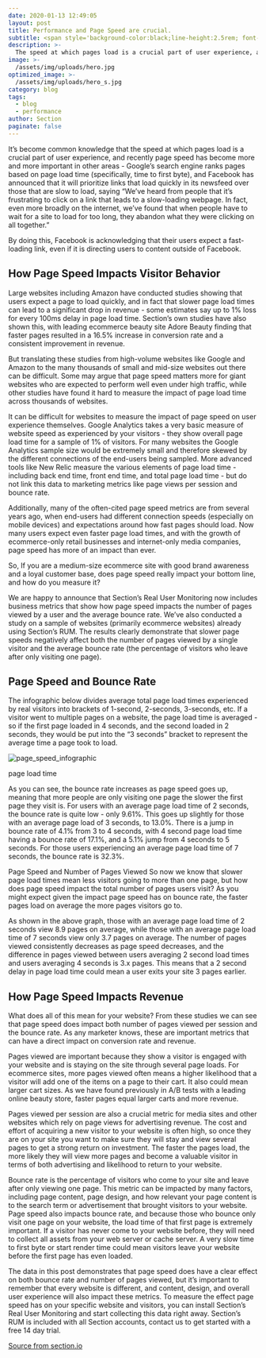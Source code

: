 ```yaml
---
date: 2020-01-13 12:49:05
layout: post
title: Performance and Page Speed are crucial.
subtitle: <span style='background-color:black;line-height:2.5rem; font-size:1.2rem'>For those users <span style='color:white; background:red'>experiencing an slow speed</span> of opening a website with more than <span style='text-decoration:underline red;'>7 seconds</span>, 1/3 of them will <span style='text-decoration:underline red;'>never</span> come back.</span>
description: >-
  The speed at which pages load is a crucial part of user experience, and recently it has become more and more important in other areas - Google’s search engine ranks pages based on page load time.
image: >-
  /assets/img/uploads/hero.jpg
optimized_image: >-
  /assets/img/uploads/hero_s.jpg
category: blog
tags:
  - blog
  - performance
author: Section
paginate: false
---
```

It’s become common knowledge that the speed at which pages load is a crucial part of user experience, and recently page speed has become more and more important in other areas - Google’s search engine ranks pages based on page load time (specifically, time to first byte), and Facebook has announced that it will prioritize links that load quickly in its newsfeed over those that are slow to load, saying “We’ve heard from people that it’s frustrating to click on a link that leads to a slow-loading webpage. In fact, even more broadly on the internet, we’ve found that when people have to wait for a site to load for too long, they abandon what they were clicking on all together.”

By doing this, Facebook is acknowledging that their users expect a fast-loading link, even if it is directing users to content outside of Facebook.

## How Page Speed Impacts Visitor Behavior
Large websites including Amazon have conducted studies showing that users expect a page to load quickly, and in fact that slower page load times can lead to a significant drop in revenue - some estimates say up to 1% loss for every 100ms delay in page load time. Section’s own studies have also shown this, with leading ecommerce beauty site Adore Beauty finding that faster pages resulted in a 16.5% increase in conversion rate and a consistent improvement in revenue.

But translating these studies from high-volume websites like Google and Amazon to the many thousands of small and mid-size websites out there can be difficult. Some may argue that page speed matters more for giant websites who are expected to perform well even under high traffic, while other studies have found it hard to measure the impact of page load time across thousands of websites.

It can be difficult for websites to measure the impact of page speed on user experience themselves. Google Analytics takes a very basic measure of website speed as experienced by your visitors - they show overall page load time for a sample of 1% of visitors. For many websites the Google Analytics sample size would be extremely small and therefore skewed by the different connections of the end-users being sampled. More advanced tools like New Relic measure the various elements of page load time - including back end time, front end time, and total page load time - but do not link this data to marketing metrics like page views per session and bounce rate.

Additionally, many of the often-cited page speed metrics are from several years ago, when end-users had different connection speeds (especially on mobile devices) and expectations around how fast pages should load. Now many users expect even faster page load times, and with the growth of ecommerce-only retail businesses and internet-only media companies, page speed has more of an impact than ever.

So, If you are a medium-size ecommerce site with good brand awareness and a loyal customer base, does page speed really impact your bottom line, and how do you measure it?

We are happy to announce that Section’s Real User Monitoring now includes business metrics that show how page speed impacts the number of pages viewed by a user and the average bounce rate. We’ve also conducted a study on a sample of websites (primarily ecommerce websites) already using Section’s RUM. The results clearly demonstrate that slower page speeds negatively affect both the number of pages viewed by a single visitor and the average bounce rate (the percentage of visitors who leave after only visiting one page).

## Page Speed and Bounce Rate
The infographic below divides average total page load times experienced by real visitors into brackets of 1-second, 2-seconds, 3-seconds, etc. If a visitor went to multiple pages on a website, the page load time is averaged - so if the first page loaded in 4 seconds, and the second loaded in 2 seconds, they would be put into the “3 seconds” bracket to represent the average time a page took to load.

![page_speed_infographic](https://www.section.io/assets/images/blog/aug-2017/page_speed_infographic.png)

page load time

As you can see, the bounce rate increases as page speed goes up, meaning that more people are only visiting one page the slower the first page they visit is. For users with an average page load time of 2 seconds, the bounce rate is quite low - only 9.61%. This goes up slightly for those with an average page load of 3 seconds, to 13.0%. There is a jump in bounce rate of 4.1% from 3 to 4 seconds, with 4 second page load time having a bounce rate of 17.1%, and a 5.1% jump from 4 seconds to 5 seconds. For those users experiencing an average page load time of 7 seconds, the bounce rate is 32.3%.

Page Speed and Number of Pages Viewed
So now we know that slower page load times mean less visitors going to more than one page, but how does page speed impact the total number of pages users visit? As you might expect given the impact page speed has on bounce rate, the faster pages load on average the more pages visitors go to.

As shown in the above graph, those with an average page load time of 2 seconds view 8.9 pages on average, while those with an average page load time of 7 seconds view only 3.7 pages on average. The number of pages viewed consistently decreases as page speed decreases, and the difference in pages viewed between users averaging 2 second load times and users averaging 4 seconds is 3.x pages. This means that a 2 second delay in page load time could mean a user exits your site 3 pages earlier.

## How Page Speed Impacts Revenue
What does all of this mean for your website? From these studies we can see that page speed does impact both number of pages viewed per session and the bounce rate. As any marketer knows, these are important metrics that can have a direct impact on conversion rate and revenue.

Pages viewed are important because they show a visitor is engaged with your website and is staying on the site through several page loads. For ecommerce sites, more pages viewed often means a higher likelihood that a visitor will add one of the items on a page to their cart. It also could mean larger cart sizes. As we have found previously in A/B tests with a leading online beauty store, faster pages equal larger carts and more revenue.

Pages viewed per session are also a crucial metric for media sites and other websites which rely on page views for advertising revenue. The cost and effort of acquiring a new visitor to your website is often high, so once they are on your site you want to make sure they will stay and view several pages to get a strong return on investment. The faster the pages load, the more likely they will view more pages and become a valuable visitor in terms of both advertising and likelihood to return to your website.

Bounce rate is the percentage of visitors who come to your site and leave after only viewing one page. This metric can be impacted by many factors, including page content, page design, and how relevant your page content is to the search term or advertisement that brought visitors to your website. Page speed also impacts bounce rate, and because those who bounce only visit one page on your website, the load time of that first page is extremely important. If a visitor has never come to your website before, they will need to collect all assets from your web server or cache server. A very slow time to first byte or start render time could mean visitors leave your website before the first page has even loaded.

The data in this post demonstrates that page speed does have a clear effect on both bounce rate and number of pages viewed, but it’s important to remember that every website is different, and content, design, and overall user experience will also impact these metrics. To measure the effect page speed has on your specific website and visitors, you can install Section’s Real User Monitoring and start collecting this data right away. Section’s RUM is included with all Section accounts, contact us to get started with a free 14 day trial.

[Source from section.io](https://www.section.io/blog/page-load-time-bounce-rate/)



